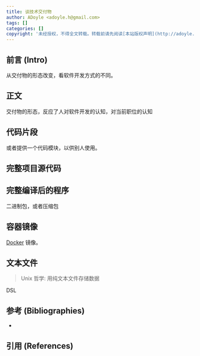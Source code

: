 ```yaml
---
title: 谈技术交付物
author: ADoyle <adoyle.h@gmail.com>
tags: []
categories: []
copyright: '未经授权，不得全文转载。转载前请先阅读[本站版权声明](http://adoyle.me/blog/copyright.html)'
---
```


## 前言 (Intro)

从交付物的形态改变，看软件开发方式的不同。


<!-- more -->

## 正文

交付物的形态，反应了人对软件开发的认知，对当前职位的认知

## 代码片段

或者提供一个代码模块，以供别人使用。

## 完整项目源代码

## 完整编译后的程序

二进制包，或者压缩包

## 容器镜像

[Docker][] 镜像。

## 文本文件

> Unix 哲学: 用纯文本文件存储数据

DSL


## 参考 (Bibliographies)

- [][B1]

## 引用 (References)

[^1]: [][R1]


<!-- 以下是相关链接 -->

[R1]: <url> "备注"

[B1]: <url> "备注"
[Docker]: https://www.docker.com/
